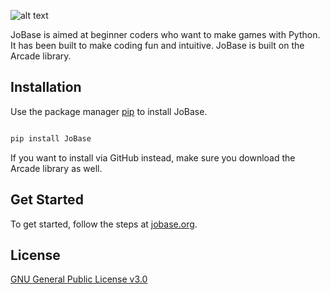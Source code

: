 ![alt text](http://jobase.org/jobase_web_1.0/images/logo.png)

JoBase is aimed at beginner coders who want to make games with Python.
It has been built to make coding fun and intuitive.
JoBase is built on the Arcade library.

## Installation

Use the package manager [pip](https://pip.pypa.io/en/stable/) to install JoBase.

```bash

pip install JoBase

```

If you want to install via GitHub instead, make sure you download the Arcade library as well.

## Get Started

To get started, follow the steps at [jobase.org](http://jobase.org/).

## License

[GNU General Public License v3.0](https://choosealicense.com/licenses/gpl-3.0/)